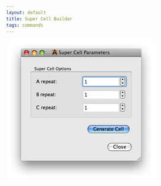 ```yaml
---
layout: default
title: Super Cell Builder
tags: commands
---
```




![](SuperCellBuilder.png "SuperCellBuilder.png")



